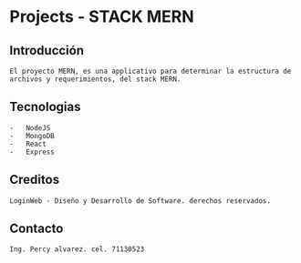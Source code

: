 <h1>Projects - STACK MERN</h1>

## Introducción
    El proyecto MERN, es una applicativo para determinar la estructura de archivos y requerimientos, del stack MERN.

## Tecnologias
    -   NodeJS 
    -   MongoDB
    -   React
    -   Express

## Creditos
    LoginWeb - Diseño y Desarrollo de Software. derechos reservados.

## Contacto
    Ing. Percy alvarez. cel. 71130523

